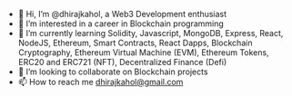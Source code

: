- 👋 Hi, I’m @dhirajkahol, a Web3 Development enthusiast
- 👀 I’m interested in a career in Blockchain programming
- 🌱 I’m currently learning Solidity, Javascript, MongoDB, Express, React, NodeJS, Ethereum, Smart Contracts, React Dapps, Blockchain Cryptography, Ethereum Virtual Machine (EVM), Ethereum Tokens, ERC20 and ERC721 (NFT), Decentralized Finance (Defi)
- 💞️ I’m looking to collaborate on Blockchain projects
- 📫 How to reach me dhirajkahol@gmail.com

<!---
dhirajkahol/dhirajkahol is a ✨ special ✨ repository because its `README.md` (this file) appears on your GitHub profile.
You can click the Preview link to take a look at your changes.
--->
